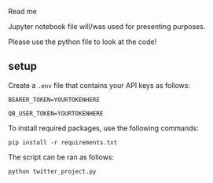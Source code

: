 Read me

Jupyter notebook file will/was used for presenting purposes. 

Please use the python file to look at the code!

## setup

Create a `.env` file that contains your API keys as follows:

```
BEARER_TOKEN=YOURTOKENHERE

QB_USER_TOKEN=YOURTOKENHERE
```

To install required packages, use the following commands:

```
pip install -r requirements.txt
```

The script can be ran as follows: 

```
python twitter_project.py
```


